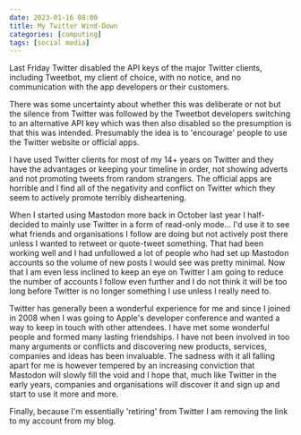 ```yaml
---
date: 2023-01-16 08:00
title: My Twitter Wind-Down
categories: [computing]
tags: [social media]
---
```


Last Friday Twitter disabled the API keys of the major Twitter clients, including Tweetbot, my client of choice, with no notice, and no communication with the app developers or their customers.

There was some uncertainty about whether this was deliberate or not but the silence from Twitter was followed by the Tweetbot developers switching to an alternative API key which was then also disabled so the presumption is that this was intended. Presumably the idea is to 'encourage' people to use the Twitter website or official apps.

I have used Twitter clients for most of my 14+ years on Twitter and they have the advantages or keeping your timeline in order, not showing adverts and not promoting tweets from random strangers. The official apps are horrible and I find all of the negativity and conflict on Twitter which they seem to actively promote terribly disheartening.

When I started using Mastodon more back in October last year I half-decided to mainly use Twitter in a form of read-only mode... I'd use it to see what friends and organisations I follow are doing but not actively post there unless I wanted to retweet or quote-tweet something. That had been working well and I had unfollowed a lot of people who had set up Mastodon accounts so the volume of new posts I would see was pretty minimal. Now that I am even less inclined to keep an eye on Twitter I am going to reduce the number of accounts I follow even further and I do not think it will be too long before Twitter is no longer something I use unless I really need to.

Twitter has generally been a wonderful experience for me and since I joined in 2008 when I was going to Apple's developer conference and wanted a way to keep in touch with other attendees. I have met some wonderful people and formed many lasting friendships. I have not been involved in too many arguments or conflicts and discovering new products, services, companies and ideas has been invaluable. The sadness with it all falling apart for me is however tempered by an increasing conviction that Mastodon will slowly fill the void and I hope that, much like Twitter in the early years, companies and organisations will discover it and sign up and start to use it more and more.

Finally, because I'm essentially 'retiring' from Twitter I am removing the link to my account from my blog.

